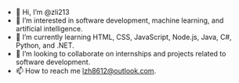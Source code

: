 - 👋 Hi, I’m @zli213
- 👀 I’m interested in software development, machine learning, and artificial intelligence.
- 🌱 I’m currently learning HTML, CSS, JavaScript, Node.js, Java, C#, Python, and .NET.
- 💞️ I’m looking to collaborate on internships and projects related to software development.
- 📫 How to reach me lzh8612@outlook.com.

<!---
zli213/zli213 is a ✨ special ✨ repository because its `README.md` (this file) appears on your GitHub profile.
You can click the Preview link to take a look at your changes.
--->
